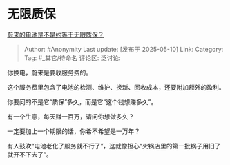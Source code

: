 # 无限质保
[蔚来的电池是不是约等于无限质保？](https://www.zhihu.com/question/439625443/answer/1904395009274392594)

> Author: #Anonymity
> Last update: [发布于 2025-05-10]
> Link:
> Category: 
> Tag: #_其它/待命名 
> 评论区:
> 泛讨论:

你换电，蔚来是要收服务费的。

这个服务费里包含了电池的检测、维护、换新、回收成本，还要附加额外的盈利。

你要问的不是它“质保”多久，而是它“这个钱想赚多久”。

有一个生意，每天赚一百万，请问你想做多久？

一定要加上一个期限的话，你希不希望是一万年？

  

有人鼓吹“电池老化了服务就不行了”，这就像担心“火锅店里的第一批锅子用旧了就开不下去了”。



  